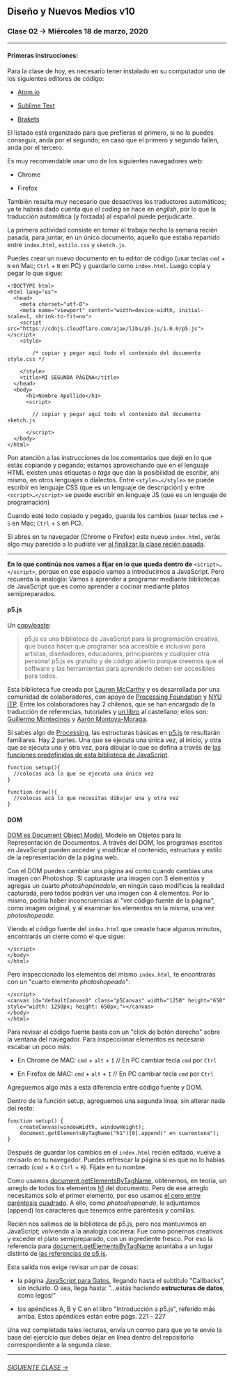 ## Diseño y Nuevos Medios v10 

### Clase 02 → Miércoles 18 de marzo, 2020

- - - - - - - - - - - - - - - - - - - - - - - -

#### Primeras instrucciones:

Para la clase de hoy, es necesario tener instalado en su computador uno de los siguientes editores de código: 

- [Atom.io](https://atom.io/)

- [Sublime Text](https://www.sublimetext.com/)

- [Brakets](http://brackets.io/)

El listado está organizado para que prefieras el primero, si no lo puedes conseguir, anda por el segundo; en caso que el primero y segundo fallen, anda por el tercero.

Es muy recomendable usar uno de los siguientes navegadores web: 

- Chrome

- Firefox

También resulta muy necesario que desactives los traductores automáticos; ya te habrás dado cuenta que el *coding* se hace en *english*, por lo que la traducción automática (y forzada) al español puede perjudicarte.

La primera actividad consiste en tomar el trabajo hecho la semana recién pasada, para juntar, en un único documento, aquello que estaba repartido entre `index.html`, `estilo.css` y `sketch.js`.

Puedes crear un nuevo documento en tu editor de código (usar teclas `cmd` + `N` en Mac; `Ctrl` + `N` en PC) y guardarlo como `index.html`. Luego copia y pegar lo que sigue:

```
<!DOCTYPE html>
<html lang="es">
  <head>
    <meta charset="utf-8">
    <meta name="viewport" content="width=device-width, initial-scale=1, shrink-to-fit=no">
    <script src="https://cdnjs.cloudflare.com/ajax/libs/p5.js/1.0.0/p5.js"></script>
    <style>
    
    	/* copiar y pegar aquí todo el contenido del documento style.css */
    
    </style>
    <title>MI SEGUNDA PÁGINA</title>
  </head>
  <body>
      <h1>Nombre Apellido</h1>
      <script>

      	// copiar y pegar aquí todo el contenido del documento sketch.js
      
      </script>
  </body>
</html>
``` 

Pon atención a las instrucciones de los comentarios que dejé en lo que estás copiando y pegando; estamos aprovechando que en el lenguaje HTML existen unas etiquetas o *tags* que dan la posibilidad de escribir, ahí mismo, en otros lenguajes o dialectos. Entre `<style>…</style>` se puede escribir en lenguaje CSS (que es un lenguaje de descripción) y entre `<script>…</script>` se puede escribir en lenguaje JS (que es un lenguaje de programación)

Cuando esté todo copiado y pegado, guarda los cambios (usar teclas `cmd` + `S` en Mac; `Ctrl` + `S` en PC). 

Si abres en tu navegador (Chrome o Firefox) este nuevo `index.html`, verás algo muy parecido a lo pudiste ver [al finalizar la clase recién pasada](https://github.com/profesorfaco/dno037-2020/tree/gh-pages/clase-01#ejercicio).

- - - - - - - - - - - - - - - - - - - - - - - -

**En lo que continúa nos vamos a fijar en lo que queda dentro de** `<script>…</script>`, porque en ese espacio vamos a introducirnos a JavaScript. Pero recuerda la analogía: Vamos a aprender a programar mediante bibliotecas de JavaScript que es como aprender a cocinar mediante platos semipreparados.

#### p5.js

Un [copy/paste](https://p5js.org/es/):

> p5.js es una biblioteca de JavaScript para la programación creativa, que busca hacer que programar sea accesible e inclusivo para artistas, diseñadores, educadores, principiantes y cualquier otra persona! p5.js es gratuito y de código abierto porque creemos que el software y las herramientas para aprenderlo deben ser accesibles para todos.

Esta biblioteca fue creada por [Lauren McCarthy](http://lauren-mccarthy.com/) y es desarrollada por una comunidad de colaboradores, con apoyo de [Processing Foundation](https://processingfoundation.org/) y [NYU ITP](https://forms.tisch.nyu.edu/page/s/itp-landing). Entre los colaboradores hay 2 chilenos, que se han encargado de la traducción de referencias, tutoriales y [un libro](https://processingfoundation.press/product/introduccion-a-p5-js/) al castellano; ellos son: [Guillermo Montecinos](https://twitter.com/guillermolooped) y [Aarón Montoya-Moraga](https://twitter.com/montoyamoraga).

Si sabes algo de [Processing](https://processing.org/), las estructuras básicas en [p5.js](https://p5js.org/es/) te resultarán familiares. Hay 2 partes. Una que se ejecuta una única vez, al inicio, y otra que se ejecuta una y otra vez, para dibujar lo que se defina a través de [las funciones predefinidas de esta biblioteca de JavaScript](https://p5js.org/es/reference/).

```
function setup(){
  //colocas acá lo que se ejecuta una única vez
}

function draw(){
  //colocas acá lo que necesitas dibujar una y otra vez
}
```

#### DOM

[DOM es Document Object Model](https://www.w3schools.com/js/js_htmldom.asp), Modelo en Objetos para la Representación de Documentos. A través del DOM, los programas escritos en JavaScript pueden acceder y modificar el contenido, estructura y estilo de la representación de la página web.

Con el DOM puedes cambiar una página así como cuando cambias una imagen con Photoshop. Si capturaste una imagen con 3 elementos y agregas un cuarto *photoshopénadolo*, en ningún caso modificas la realidad capturada, pero todos podrán ver una imagen con 4 elementos. Por lo mismo, podría haber inconcruencias al "ver código fuente de la página", como imagen original, y al examinar los elementos en la misma, una vez *photoshopeada*.

Viendo el código fuente del `index.html` que creaste hace algunos minutos, encontrarás un cierre como el que sigue:

```
</script>
</body>
</html>
```

Pero inspeccionado los elementos del mismo `index.html`, te encontrarás con un "cuarto elemento *photoshopeado*":

```
</script>
<canvas id="defaultCanvas0" class="p5Canvas" width="1250" height="650" style="width: 1250px; height: 650px;"></canvas>
</body>
</html>
```

Para revisar el código fuente basta con un "click de botón derecho" sobre la ventana del navegador. Para inspeccionar elementos es necesario escabar un poco más:

- En Chrome de MAC: `cmd` + `alt` + `I` // En PC cambiar tecla `cmd` por `Ctrl` 

- En Firefox de MAC: `cmd` + `alt` + `I` // En PC cambiar tecla `cmd` por `Ctrl`  

Agreguemos algo más a esta diferencia entre código fuente y DOM. 

Dentro de la función setup, agreguemos una segunda línea, sin alterar nada del resto: 

```
function setup() {
    createCanvas(windowWidth, windowHeight);
    document.getElementsByTagName("h1")[0].append(" en cuarentena");
}
```

Después de guardar los cambios en el `index.html` recién editado, vuelve a revisarlo en tu navegador. Puedes refrescar la página si es que no lo habías cerrado (`cmd` + `R` o `Ctrl` + `R`). Fíjate en tu nombre.

Como usamos [document.getElementsByTagName](https://developer.mozilla.org/es/docs/Web/API/Document/getElementsByTagName), obtenemos, en teoría, un arreglo de todos los elementos [h1](https://developer.mozilla.org/es/docs/Web/HTML/Elemento/Elementos_títulos) del documento. Pero de ese arreglo necesitamos solo el primer elemento, por eso usamos [el cero entre paréntesis cuadrado](https://developer.mozilla.org/es/docs/Web/JavaScript/Referencia/Objetos_globales/Array). A ello, como *photoshopeando*, le adjuntamos (append) los caracteres que tenemos entre paréntesis y comillas. 

Recién nos salimos de la biblioteca de p5.js, pero nos mantuvimos en JavaScript; volviendo a la analogía cocinera: Fue como ponernos creativos y exceder el plato semipreparado, con un ingrediente fresco. Por eso la referencia para [document.getElementsByTagName](https://developer.mozilla.org/es/docs/Web/API/Document/getElementsByTagName) apuntaba a un lugar distinto de [las referencias de p5.js](https://p5js.org/es/reference/).

Esta salida nos exige revisar un par de cosas: 

- la página [JavaScript para Gatos](https://jsparagatos.com/), llegando hasta el subtítulo "Callbacks", sin incluirlo. O sea, llega hasta: "…estás haciendo **estructuras de datos**, como legos!"

- los apéndices A, B y C en el libro "Introducción a p5.js", referido más arriba. Estos apéndices están entre págs. 221 - 227  

Una vez completada tales lecturas, envía un correo para que yo te envíe la base del ejercicio que debes dejar en línea dentro del repositorio correspondiente a la segunda clase. 

- - - - - - - 

###### [SIGUIENTE CLASE →](https://github.com/profesorfaco/dno037-2020/tree/gh-pages/clase-03)

